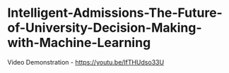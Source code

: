 # Intelligent-Admissions-The-Future-of-University-Decision-Making-with-Machine-Learning

Video Demonstration - https://youtu.be/lfTHUdso33U
